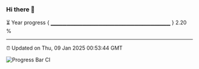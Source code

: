 ### Hi there 👋

⏳ Year progress { ▁▁▁▁▁▁▁▁▁▁▁▁▁▁▁▁▁▁▁▁▁▁▁▁▁▁▁▁▁▁ } 2.20 %

---

⏰ Updated on Thu, 09 Jan 2025 00:53:44 GMT

![Progress Bar CI](https://github.com/code-lakshay/GitHub-Actions-Demo/workflows/Progress%20Bar%20CI/badge.svg)
